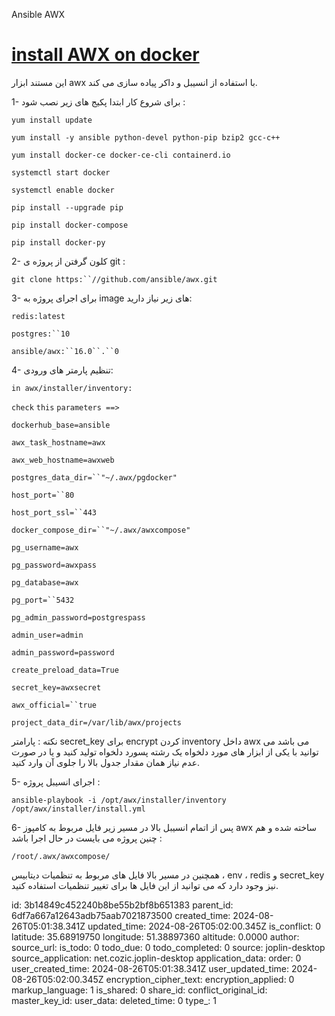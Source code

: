 Ansible AWX

# [install AWX on docker](https://wiki.sadad.co.ir/display/Linux/install+AWX+on+docker)

این مستند ابزار awx با استفاده از انسیبل و داکر پیاده سازی می کند.

1- برای شروع کار ابتدا پکیج های زیر نصب شود :

`yum install update`

`yum install -y ansible python-devel python-pip bzip2 gcc-c++`

`yum install docker-ce docker-ce-cli containerd.io`

`systemctl start docker`

`systemctl enable docker`

`pip install --upgrade pip`

`pip install docker-compose`

`pip install docker-py`

2- کلون گرفتن از پروژه ی git :

`git clone https:``//github.com/ansible/awx.git`

3- برای اجرای پروژه به image های زیر نیاز دارید:

`redis:latest`

`postgres:``10`

`ansible/awx:``16.0``.``0`

4- تنظیم پارمتر های ورودی:

`in awx/installer/inventory:`

`check` `this` `parameters ==>`

`dockerhub_base=ansible`

`awx_task_hostname=awx`

`awx_web_hostname=awxweb`

`postgres_data_dir=``"~/.awx/pgdocker"`

`host_port=``80`

`host_port_ssl=``443`

`docker_compose_dir=``"~/.awx/awxcompose"`

`pg_username=awx`

`pg_password=awxpass`

`pg_database=awx`

`pg_port=``5432`

`pg_admin_password=postgrespass`

`admin_user=admin`

`admin_password=password`

`create_preload_data=True`

`secret_key=awxsecret`

`awx_official=``true`

`project_data_dir=/var/lib/awx/projects`

نکته : پارامتر secret_key برای encrypt کردن inventory داخل awx می باشد می توانید با یکی از ابزار های مورد دلخواه یک رشته پسورد دلخواه تولید کنید و یا در صورت عدم نیاز همان مقدار جدول بالا را جلوی آن وارد کنید.

5- اجرای انسیبل پروژه :

`ansible-playbook -i /opt/awx/installer/inventory /opt/awx/installer/install.yml`

6- پس از اتمام انسیبل بالا در مسیر زیر فایل مربوط به کامپوز awx ساخته شده و هم چنین پروژه می بایست در حال اجرا باشد :

`/root/.awx/awxcompose/`

همچنین در مسیر بالا فایل های مربوط به تنظمیات دیتابیس ، env ، redis و secret_key نیز وجود دارد که می توانید از این فایل ها برای تغییر تنظمیات استفاده کنید.

id: 3b14849c452240b8be55b2bf8b651383
parent_id: 6df7a667a12643adb75aab7021873500
created_time: 2024-08-26T05:01:38.341Z
updated_time: 2024-08-26T05:02:00.345Z
is_conflict: 0
latitude: 35.68919750
longitude: 51.38897360
altitude: 0.0000
author: 
source_url: 
is_todo: 0
todo_due: 0
todo_completed: 0
source: joplin-desktop
source_application: net.cozic.joplin-desktop
application_data: 
order: 0
user_created_time: 2024-08-26T05:01:38.341Z
user_updated_time: 2024-08-26T05:02:00.345Z
encryption_cipher_text: 
encryption_applied: 0
markup_language: 1
is_shared: 0
share_id: 
conflict_original_id: 
master_key_id: 
user_data: 
deleted_time: 0
type_: 1